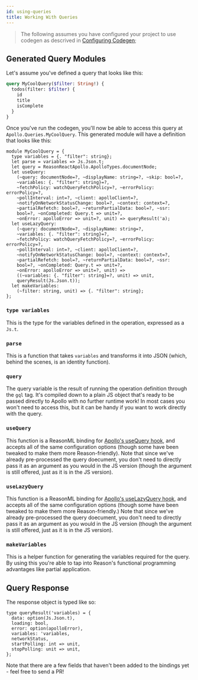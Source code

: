 ```yaml
---
id: using-queries
title: Working With Queries
---
```


> The following assumes you have configured your project to use codegen as descrived in [Configuring Codegen](setting-up-codegen.md);

## Generated Query Modules

Let's assume you've defined a query that looks like this:

```graphql
query MyCoolQuery($filter: String!) {
  todos(filter: $filter) {
    id
    title
    isComplete
  }
}
```

Once you've run the codegen, you'll now be able to access this query at `Apollo.Queries.MyCoolQuery`. This generated module will have a definition that looks like this:

```reason
module MyCoolQuery = {
  type variables = {. "filter": string};
  let parse = variables => Js.Json.t;
  let query = ReasonReactApollo.ApolloTypes.documentNode;
  let useQuery:
    (~query: documentNode=?, ~displayName: string=?, ~skip: bool=?,
    ~variables: {. "filter": string}=?,
    ~fetchPolicy: watchQueryFetchPolicy=?, ~errorPolicy: errorPolicy=?,
    ~pollInterval: int=?, ~client: apolloClient=?,
    ~notifyOnNetworkStatusChange: bool=?, ~context: context=?,
    ~partialRefetch: bool=?, ~returnPartialData: bool=?, ~ssr:
    bool=?, ~onCompleted: Query.t => unit=?,
    ~onError: apolloError => unit=?, unit) => queryResult('a);
  let useLazyQuery:
    (~query: documentNode=?, ~displayName: string=?,
    ~variables: {. "filter": string}=?,
    ~fetchPolicy: watchQueryFetchPolicy=?, ~errorPolicy: errorPolicy=?,
    ~pollInterval: int=?, ~client: apolloClient=?,
    ~notifyOnNetworkStatusChange: bool=?, ~context: context=?,
    ~partialRefetch: bool=?, ~returnPartialData: bool=?, ~ssr:
    bool=?, ~onCompleted: Query.t => unit=?,
    ~onError: apolloError => unit=?, unit) =>
    ((~variables: {. "filter": string}=?, unit) => unit,
    queryResult(Js.Json.t));
  let makeVariables:
    (~filter: string, unit) => {. "filter": string};
};
```

### `type variables`

This is the type for the variables defined in the operation, expressed as a `Js.t`.

### `parse`

This is a function that takes `variables` and transforms it into JSON (which, behind the scenes, is an identity function).

### `query`

The query variable is the result of running the operation definition through the `gql` tag. It's compiled down to a plain JS object that's ready to be passed directly to Apollo with no further runtime work! In most cases you won't need to access this, but it can be handy if you want to work directly with the query.

### `useQuery`

This function is a ReasonML binding for [Apollo's useQuery hook](https://www.apollographql.com/docs/react/api/react-hooks/#usequery), and accepts all of the same configuration options (though some have been tweaked to make them more Reason-friendly). Note that since we've already pre-processed the query doecument, you don't need to directly pass it as an argument as you would in the JS version (though the argument is still offered, just as it is in the JS version).

### `useLazyQuery`

This function is a ReasonML binding for [Apollo's useLazyQuery hook](https://www.apollographql.com/docs/react/api/react-hooks/#uselazyquery), and accepts all of the same configuration options (though some have been tweaked to make them more Reason-friendly.) Note that since we've already pre-processed the query doecument, you don't need to directly pass it as an argument as you would in the JS version (though the argument is still offered, just as it is in the JS version).

### `makeVariables`

This is a helper function for generating the variables required for the query. By using this you're able to tap into Reason's functional programming advantages like partial application.

## Query Response

The response object is typed like so:

```reason
type queryResult('variables) = {
  data: option(Js.Json.t),
  loading: bool,
  error: option(apolloError),
  variables: 'variables,
  networkStatus,
  startPolling: int => unit,
  stopPolling: unit => unit,
};
```

Note that there are a few fields that haven't been added to the bindings yet - feel free to send a PR!
